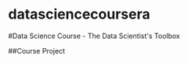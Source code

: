datasciencecoursera
===================

#Data Science Course - The Data Scientist's Toolbox

##Course Project
